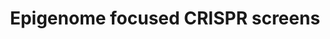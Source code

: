 ---
title: Epigenome focused CRISPR screens
summary: Our lab uses high throghgput CRISPR screens to uncover new therapeutic avenues in liver cancer and other diseases. We focused on genes involved in chromatin mediated gene regulation, which are commonly mutated in a wide range of cancers and other diseases. 
tags: 
date: 
weight: '2'
---